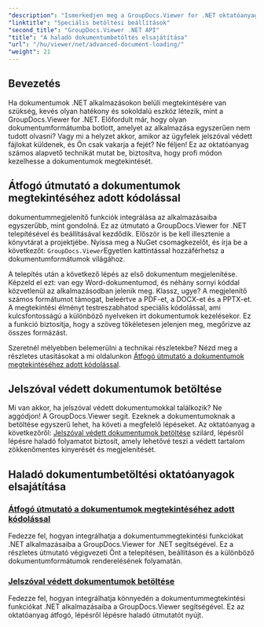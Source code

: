 ```yaml
---
"description": "Ismerkedjen meg a GroupDocs.Viewer for .NET oktatóanyagaival, hogy könnyedén integrálhassa a fejlett dokumentummegtekintési funkciókat alkalmazásaiba."
"linktitle": "Speciális betöltési beállítások"
"second_title": "GroupDocs.Viewer .NET API"
"title": "A haladó dokumentumbetöltés elsajátítása"
"url": "/hu/viewer/net/advanced-document-loading/"
"weight": 21
---
```


## Bevezetés

Ha dokumentumok .NET alkalmazásokon belüli megtekintésére van szükség, kevés olyan hatékony és sokoldalú eszköz létezik, mint a GroupDocs.Viewer for .NET. Előfordult már, hogy olyan dokumentumformátumba botlott, amelyet az alkalmazása egyszerűen nem tudott olvasni? Vagy mi a helyzet akkor, amikor az ügyfelek jelszóval védett fájlokat küldenek, és Ön csak vakarja a fejét? Ne féljen! Ez az oktatóanyag számos alapvető technikát mutat be, biztosítva, hogy profi módon kezelhesse a dokumentumok megtekintését.

## Átfogó útmutató a dokumentumok megtekintéséhez adott kódolással

dokumentummegjelenítő funkciók integrálása az alkalmazásaiba egyszerűbb, mint gondolná. Ez az útmutató a GroupDocs.Viewer for .NET telepítésével és beállításával kezdődik. Először is be kell illesztenie a könyvtárat a projektjébe. Nyissa meg a NuGet csomagkezelőt, és írja be a következőt: `GroupDocs.Viewer`Egyetlen kattintással hozzáférhetsz a dokumentumformátumok világához.

A telepítés után a következő lépés az első dokumentum megjelenítése. Képzeld el ezt: van egy Word-dokumentumod, és néhány sornyi kóddal közvetlenül az alkalmazásodban jelenik meg. Klassz, ugye? A megjelenítő számos formátumot támogat, beleértve a PDF-et, a DOCX-et és a PPTX-et. A megtekintési élményt testreszabhatod speciális kódolással, ami kulcsfontosságú a különböző nyelveken írt dokumentumok kezelésekor. Ez a funkció biztosítja, hogy a szöveg tökéletesen jelenjen meg, megőrizve az összes formázást.

Szeretnél mélyebben belemerülni a technikai részletekbe? Nézd meg a részletes utasításokat a mi oldalunkon [Átfogó útmutató a dokumentumok megtekintéséhez adott kódolással](./document-viewing-with-specific-encoding/).

## Jelszóval védett dokumentumok betöltése

Mi van akkor, ha jelszóval védett dokumentumokkal találkozik? Ne aggódjon! A GroupDocs.Viewer segít. Ezeknek a dokumentumoknak a betöltése egyszerű lehet, ha követi a megfelelő lépéseket. Az oktatóanyag a következőről: [Jelszóval védett dokumentumok betöltése](./loading-password-protected-document/) szilárd, lépésről lépésre haladó folyamatot biztosít, amely lehetővé teszi a védett tartalom zökkenőmentes kinyerését és megjelenítését.

## Haladó dokumentumbetöltési oktatóanyagok elsajátítása
### [Átfogó útmutató a dokumentumok megtekintéséhez adott kódolással](./document-viewing-with-specific-encoding/)
Fedezze fel, hogyan integrálhatja a dokumentummegtekintési funkciókat .NET alkalmazásaiba a GroupDocs.Viewer for .NET segítségével. Ez a részletes útmutató végigvezeti Önt a telepítésen, beállításon és a különböző dokumentumformátumok renderelésének folyamatán.
### [Jelszóval védett dokumentumok betöltése](./loading-password-protected-document/)
Fedezze fel, hogyan integrálhatja könnyedén a dokumentummegtekintési funkciókat .NET alkalmazásaiba a GroupDocs.Viewer segítségével. Ez az oktatóanyag átfogó, lépésről lépésre haladó útmutatót nyújt.